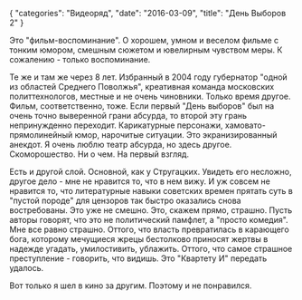 {
   "categories": "Видеоряд",
   "date": "2016-03-09",
   "title": "День Выборов 2"
}

Это "фильм-воспоминание". О хорошем, умном и веселом фильме с тонким юмором, смешным сюжетом и ювелирным чувством меры. К сожалению - только воспоминание.

Те же и там же через 8 лет. Избранный в 2004 году губернатор "одной из областей Среднего Поволжья", креативная команда московских политтехнологов, местные и не очень чиновники. Только время другое. Фильм, соответственно, тоже. Если первый "День выборов" был на очень точно выверенной грани абсурда, то второй эту грань непринужденно переходит. Карикатурные персонажи, хамовато-прямолинейный юмор, нарочитые ситуации. Это экранизированный анекдот. Я очень люблю театр абсурда, но здесь другое. Скоморошество. Ни о чем. На первый взгляд.

Есть и другой слой. Основной, как у Стругацких. Увидеть его несложно, другое дело - мне не нравится то, что в нем вижу. И уж совсем не нравится то, что литературные навыки советских времен прятать суть в "пустой породе" для цензоров так быстро оказались снова востребованы. Это уже не смешно. Это, скажем прямо, страшно. Пусть авторы говорят, что это не политический памфлет, а "просто комедия". Мне все равно страшно. Оттого, что власть превратилась в карающего бога, которому мечущиеся жрецы бестолково приносят жертвы в надежде угадать, умилостивить, ублажить. Оттого, что самое страшное преступление - говорить, что видишь. Это "Квартету И" передать удалось.

Вот только я шел в кино за другим. Поэтому и не понравился.
